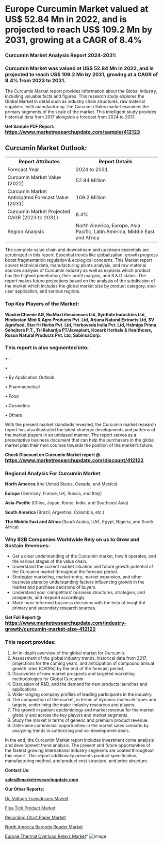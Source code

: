 # Europe Curcumin Market valued at US$ 52.84 Mn in 2022, and is projected to reach US$ 109.2 Mn by 2031, growing at a CAGR of 8.4%

<strong><h3>Curcumin Market Analysis Report 2024-2031:</h3></strong>

<strong><h3>Curcumin Market was valued at US$ 52.84 Mn in 2022, and is projected to reach US$ 109.2 Mn by 2031, growing at a CAGR of 8.4% from 2023 to 2031.</h3></strong>

The Curcumin Market report provides information about the Global industry, including valuable facts and figures. This research study explores the Global Market in detail such as industry chain structures, raw material suppliers, with manufacturing The Curcumin Sales market examines the primary segments of the scale of the market. This intelligent study provides historical data from 2017 alongside a forecast from 2024 to 2031.

<strong>Get Sample PDF Report: <a href=https://www.marketresearchupdate.com/sample/412123><font size=3 color=#0000ff>https://www.marketresearchupdate.com/sample/412123</font></a></strong>

<html>
<body>

<h2>Curcumin Market Outlook:</h2>

<table>
  <tr>
    <th>Report Attributes</th>
    <th>Report Details</th>
  </tr>
  <tr>
    <td>Forecast Year</td>
    <td>2024 to 2031</td>
  </tr>
  <tr>
    <td>Curcumin Market Value (2022)</td>
    <td>52.84 Million</td>
  </tr>
  <tr>
    <td>Curcumin Market Anticipated Forecast Value (2031)</td>
    <td>109.2 Million</td>
  </tr>
  <tr>
    <td>Curcumin Market Projected CAGR (2023 to 2031)</td>
    <td>8.4%</td>
  </tr>
  <tr>
    <td>Region Analysis</td>
    <td>North America, Europe, Asia Pacific, Latin America, Middle East and Africa</td>
  </tr>
</table>

</body>
</html>

The complete value chain and downstream and upstream essentials are scrutinized in this report. Essential trends like globalization, growth progress boost fragmentation regulation &amp; ecological concerns. This Market report covers technical data, manufacturing plants analysis, and raw material sources analysis of Curcumin Industry as well as explains which product has the highest penetration, their profit margins, and R & D status. The report makes future projections based on the analysis of the subdivision of the market which includes the global market size by product category, end-user application, and various regions.

<strong><h3>Top Key Players of the Market:</h3></strong>

<strong>WackerChemie AG, BioMaxLifesciences Ltd, Synthite Industries Ltd, Hindustan Mint & Agro Products Pvt. Ltd, Arjuna Natural Extracts Ltd, SV Agrofood, Star Hi Herbs Pvt. Ltd, Herboveda India Pvt. Ltd, Helmigs Prima Sehejtera P.T., Tri Rahardja PT/Javaplant, Konark Herbals & Healthcare, Rosun Natural Products Pvt. Ltd, SabinsaCorp.</strong>

<strong><h3>This report is also segmented into:</h3></strong>

• .

• 

• By Application Outlook

• Pharmaceutical

• Food

• Cosmetics

• Others

With the present market standards revealed, the Curcumin market research report has also illustrated the latest strategic developments and patterns of the market players in an unbiased manner. The report serves as a presumptive business document that can help the purchasers in the global market plan their next courses towards the position of the market’s future.

<strong>Check Discount on Curcumin Market report @ <a href=https://www.marketresearchupdate.com/discount/412123><font size=3 color=#0000ff>https://www.marketresearchupdate.com/discount/412123</font></a></strong>

<strong><h3>Regional Analysis For Curcumin Market</h3></strong>

<strong>North America</strong> (the United States, Canada, and Mexico)

<strong>Europe</strong> (Germany, France, UK, Russia, and Italy)

<strong>Asia-Pacific</strong> (China, Japan, Korea, India, and Southeast Asia)

<strong>South America</strong> (Brazil, Argentina, Colombia, etc.)

<strong>The Middle East and Africa</strong> (Saudi Arabia, UAE, Egypt, Nigeria, and South Africa)

<strong><h3>Why B2B Companies Worldwide Rely on us to Grow and Sustain Revenues:</h3></strong>
<ul>
  <li>Get a clear understanding of the Curcumin market, how it operates, and the various stages of the value chain.</li>
  <li>Understand the current market situation and future growth potential of the Curcumin market throughout the forecast period.</li>
  <li>Strategize marketing, market-entry, market expansion, and other business plans by understanding factors influencing growth in the market and purchase decisions of buyers.</li>
  <li>Understand your competitors’ business structures, strategies, and prospects, and respond accordingly.</li>
  <li>Make more informed business decisions with the help of insightful primary and secondary research sources.</li>
</ul>

<strong>Get Full Report @ <a href=https://www.marketresearchupdate.com/industry-growth/curcumin-market-size-412123><font size=3 color=#0000ff>https://www.marketresearchupdate.com/industry-growth/curcumin-market-size-412123</font></a></strong>

<strong><h3>This report provides:</h3></strong>
<ol>
  <li>An in-depth overview of the global market for Curcumin.</li>
  <li>Assessment of the global industry trends, historical data from 2017, projections for the coming years, and anticipation of compound annual growth rates (CAGRs) by the end of the forecast period.</li>
  <li>Discoveries of new market prospects and targeted marketing methodologies for Global Curcumin</li>
  <li>Discussion of R&amp;D, and the demand for new products launches and applications.</li>
  <li>Wide-ranging company profiles of leading participants in the industry.</li>
  <li>The composition of the market, in terms of dynamic molecule types and targets, underlining the major industry resources and players.</li>
  <li>The growth in patient epidemiology and market revenue for the market globally and across the key players and market segments.</li>
  <li>Study the market in terms of generic and premium product revenue.</li>
  <li>Determine commercial opportunities in the market sales scenario by analyzing trends in authorizing and co-development deals.</li>
</ol>

In the end, the Curcumin Market report includes investment come analysis and development trend analysis. The present and future opportunities of the fastest growing international industry segments are coated throughout this report. This report additionally presents product specification, manufacturing method, and product cost structure, and price structure.

<strong>Contact Us:</strong>

<strong>sales@marketresearchupdate.com</strong>

<strong>Our Other Reports:</strong>

<a href=https://www.linkedin.com/pulse/dc-voltage-transducers-market-2023-trends-new>Dc Voltage Transducers Market</a>

<a href=https://www.linkedin.com/pulse/flea-tick-product-market-top-leading-vendors-virbac-corp>Flea Tick Product Market</a>

<a href=https://www.linkedin.com/pulse/recording-chart-paper-market-2023-analysis-growth-drivers>Recording Chart Paper Market</a>

<a href=https://www.linkedin.com/pulse/north-america-barcode-reader-market-overview>North America Barcode Reader Market</a>

<a href=https://www.linkedin.com/pulse/europe-thermal-overload-relays-market-size-growth-set>Europe Thermal Overload Relays Market</a>"
![image](https://github.com/rutujamande/Market-Report-Analysis/assets/158454097/b01dda0d-922f-409a-9753-33c77f74674f)
